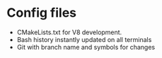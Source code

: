 # Config files

* CMakeLists.txt for V8 development. 
* Bash history instantly updated on all terminals
* Git with branch name and symbols for changes
